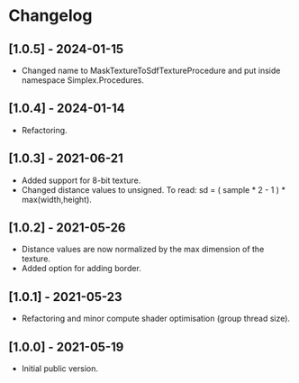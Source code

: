 # Changelog


## [1.0.5] - 2024-01-15

- Changed name to MaskTextureToSdfTextureProcedure and put inside namespace Simplex.Procedures.


## [1.0.4] - 2024-01-14

- Refactoring.


## [1.0.3] - 2021-06-21

- Added support for 8-bit texture.
- Changed distance values to unsigned. To read: sd = ( sample * 2 - 1 ) * max(width,height).


## [1.0.2] - 2021-05-26

- Distance values are now normalized by the max dimension of the texture.
- Added option for adding border.


## [1.0.1] - 2021-05-23

- Refactoring and minor compute shader optimisation (group thread size).


## [1.0.0] - 2021-05-19

- Initial public version.
